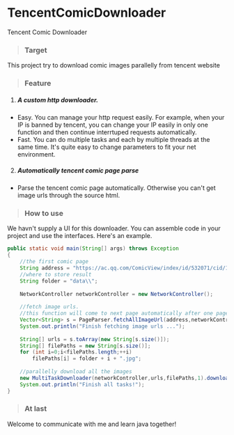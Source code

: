 # TencentComicDownloader
 Tencent Comic Downloader
> ### Target
This project try to download comic images parallelly from tencent website
> ### Feature
1. ##### A custom http downloader.
+ Easy. You can manage your http request easily. For example, when your IP is banned by tencent, you can change your IP easily in only one function and then continue interrtuped requests   automatically.
+ Fast. You can do multiple tasks and each by multiple threads at the same time. It's quite easy to change parameters to fit your net environment.
2. ##### Automatically tencent comic page parse
+ Parse the tencent comic page automatically. Otherwise you can't get image urls through the source html.
> ### How to use
We havn't supply a UI for this downloader. You can assemble code in your project and use the interfaces. Here's an example.
```java
public static void main(String[] args) throws Exception
{	
	//the first comic page
	String address = "https://ac.qq.com/ComicView/index/id/532071/cid/1";
	//where to store result
	String folder = "data\\";
		
	NetworkController networkController = new NetworkController();
		
	//fetch image urls.
	//this function will come to next page automatically after one page complete parsing.
	Vector<String> s = PageParser.fetchAllImageUrl(address,networkController);
	System.out.println("Finish fetching image urls ...");
		
	String[] urls = s.toArray(new String[s.size()]);
	String[] filePaths = new String[s.size()];
	for (int i=0;i<filePaths.length;++i)
		filePaths[i] = folder + i + ".jpg";
	
	//parallelly download all the images
	new MultiTaskDownloader(networkController,urls,filePaths,1).download();
	System.out.println("Finish all tasks!");
}
```
> ### At last
Welcome to communicate with me and learn java together!
